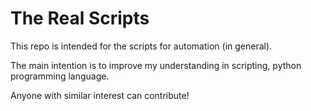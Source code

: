 # The Real Scripts
This repo is intended for the scripts for automation (in general).

The main intention is to improve my understanding in scripting, python programming language.

Anyone with similar interest can contribute!
